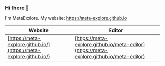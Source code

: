 ### Hi there 👋
I'm MetaExplore. 
My website: <https://meta-explore.github.io>

|  Website  | Editor  |
|  ---------  | --------- |
| [https://meta-explore.github.io/](https://meta-explore.github.io/) | [https://meta-explore.github.io/meta-editor](https://meta-explore.github.io/meta-editor) |

<!--
**meta-explore/meta-explore** is a ✨ _special_ ✨ repository because its `README.md` (this file) appears on your GitHub profile.

Here are some ideas to get you started:

- 🔭 I’m currently working on ...
- 🌱 I’m currently learning ...
- 👯 I’m looking to collaborate on ...
- 🤔 I’m looking for help with ...
- 💬 Ask me about ...
- 📫 How to reach me: ...
- 😄 Pronouns: ...
- ⚡ Fun fact: ...
- 
-->
